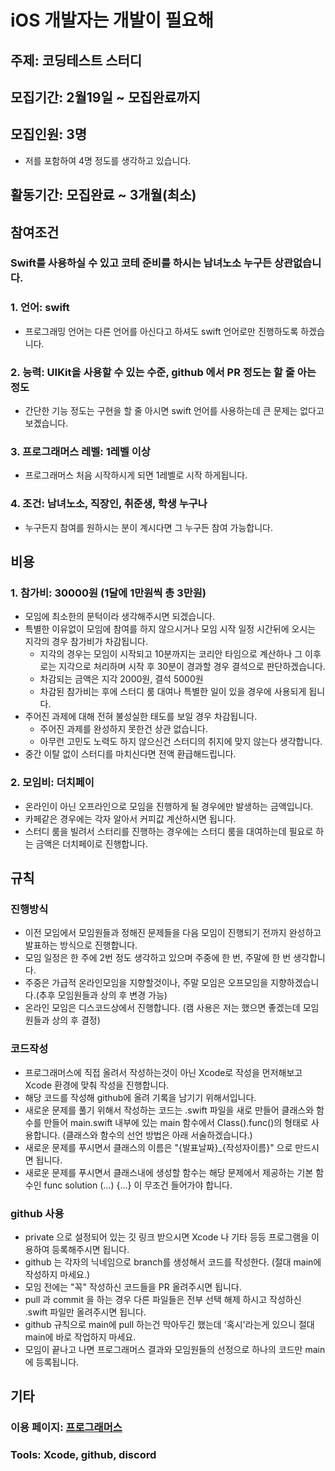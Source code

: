 # iOS 개발자는 개발이 필요해

## 주제: 코딩테스트 스터디

## 모집기간: 2월19일 ~ 모집완료까지

## 모집인원: 3명
- 저를 포함하여 4명 정도를 생각하고 있습니다.

## 활동기간: 모집완료 ~ 3개월(최소)


## 참여조건
### Swift를 사용하실 수 있고 코테 준비를 하시는 남녀노소 누구든 상관없습니다.
### 1. 언어: swift
- 프로그래밍 언어는 다른 언어를 아신다고 하셔도 swift 언어로만 진행하도록 하겠습니다.  
### 2. 능력: UIKit을 사용할 수 있는 수준, github 에서 PR 정도는 할 줄 아는 정도
- 간단한 기능 정도는 구현을 할 줄 아시면 swift 언어를 사용하는데 큰 문제는 없다고 보곘습니다.
### 3. 프로그래머스 레벨: 1레벨 이상
- 프로그래머스 처음 시작하시게 되면 1레벨로 시작 하게됩니다.
### 4. 조건: 남녀노소, 직장인, 취준생, 학생 누구나
- 누구든지 참여를 원하시는 분이 계시다면 그 누구든 참여 가능합니다.

## 비용
### 1. 참가비: 30000원 (1달에 1만원씩 총 3만원)
- 모임에 최소한의 문턱이라 생각해주시면 되겠습니다.
- 특별한 이유없이 모임에 참여를 하지 않으시거나 모임 시작 일정 시간뒤에 오시는 지각의 경우 참가비가 차감됩니다.
    - 지각의 경우는 모임이 시작되고 10분까지는 코리안 타임으로 계산하나 그 이후로는 지각으로 처리하며 시작 후 30분이 경과할 경우 결석으로 판단하겠습니다.
    - 차감되는 금액은 지각 2000원, 결석 5000원
    - 차감된 참가비는 후에 스터디 룸 대여나 특별한 일이 있을 경우에 사용되게 됩니다.
- 주어진 과제에 대해 전혀 불성실한 태도를 보일 경우 차감됩니다.
    - 주어진 과제를 완성하지 못한건 상관 없습니다.
    - 아무런 고민도 노력도 하지 않으신건 스터디의 취지에 맞지 않는다 생각합니다.
- 중간 이탈 없이 스터디를 마치신다면 전액 환급해드립니다.
### 2. 모임비: 더치페이
- 온라인이 아닌 오프라인으로 모임을 진행하게 될 경우에만 발생하는 금액입니다.
- 카페같은 경우에는 각자 알아서 커피값 계산하시면 됩니다.
- 스터디 룸을 빌려서 스터리를 진행하는 경우에는 스터디 룸을 대여하는데 필요로 하는 금액은 더치페이로 진행합니다.

## 규칙
### 진행방식
- 이전 모임에서 모임원들과 정해진 문제들을 다음 모임이 진행되기 전까지 완성하고 발표하는 방식으로 진행합니다.
- 모임 일정은 한 주에 2번 정도 생각하고 있으며 주중에 한 번, 주말에 한 번 생각합니다.
- 주중은 가급적 온라인모임을 지향할것이나, 주말 모임은 오프모임을 지향하겠습니다.(추후 모임원들과 상의 후 변경 가능)
- 온라인 모임은 디스코드상에서 진행합니다. (캠 사용은 저는 했으면 좋겠는데 모임원들과 상의 후 결정)
### 코드작성
- 프로그래머스에 직접 올려서 작성하는것이 아닌 Xcode로 작성을 먼저해보고 Xcode 환경에 맞춰 작성을 진행합니다.
- 해당 코드를 작성해 github에 올려 기록을 남기기 위해서입니다.
- 새로운 문제를 풀기 위해서 작성하는 코드는 .swift 파일을 새로 만들어 클래스와 함수를 만들어 main.swift 내부에 있는 main 함수에서 Class().func()의 형태로 사용합니다. (클래스와 함수의 선언 방법은 아래 서술하겠습니다.)
- 새로운 문제를 푸시면서 클래스의 이름은 "{발표날짜}_{작성자이름}" 으로 만드시면 됩니다.
- 새로운 문제를 푸시면서 클래스내에 생성할 함수는 해당 문제에서 제공하는 기본 함수인 func solution (...) {...} 이 무조건 들어가야 합니다.
### github 사용
- private 으로 설정되어 있는 깃 링크 받으시면 Xcode 나 기타 등등 프로그램을 이용하여 등록해주시면 됩니다.
- github 는 각자의 닉네임으로 branch를 생성해서 코드를 작성한다. (절대 main에 작성하지 마세요.)
- 모임 전에는 "꼭" 작성하신 코드들을 PR 올려주시면 됩니다.
- pull 과 commit 을 하는 경우 다른 파일들은 전부 선택 해제 하시고 작성하신 .swift 파일만 올려주시면 됩니다.
- github 규칙으로 main에 pull 하는건 막아두긴 했는데 '혹시'라는게 있으니 절대 main에 바로 작업하지 마세요.
- 모임이 끝나고 나면 프로그래머스 결과와 모임원들의 선정으로 하나의 코드만 main에 등록됩니다. 

## 기타
### 이용 페이지: [프로그래머스](https://programmers.co.kr/)
### Tools: Xcode, github, discord
